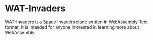 # WAT-Invaders
WAT-Invaders is a Space Invaders clone written in WebAssembly Text format.  It is intended for anyone interested in learning more about WebAssembly.
